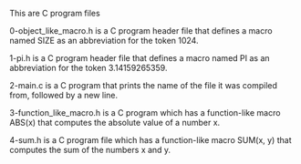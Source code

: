 This are C program files

0-object_like_macro.h is a C program header file that defines a macro named SIZE as an abbreviation for the token 1024.

1-pi.h is a C program header file that defines a macro named PI as an abbreviation for the token 3.14159265359.

2-main.c is a C program that prints the name of the file it was compiled from, followed by a new line.

3-function_like_macro.h is a C program which has a function-like macro ABS(x) that computes the absolute value of a number x.

4-sum.h is a C program file which has a function-like macro SUM(x, y) that computes the sum of the numbers x and y.
